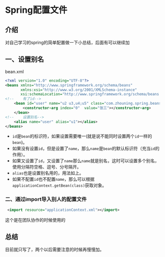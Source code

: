 

# Spring配置文件

## 介绍

对自己学习的spring的简单配置做一下小总结，后面有可以继续加

## 一、设置别名

bean.xml

```xml
<?xml version="1.0" encoding="UTF-8"?>
<beans xmlns="http://www.springframework.org/schema/beans"
       xmlns:xsi="http://www.w3.org/2001/XMLSchema-instance"
       xsi:schemaLocation="http://www.springframework.org/schema/beans http://www.springframework.org/schema/beans/spring-beans.xsd">
<!--    有了id-->
    <bean id="user" name="u2 u3,u4;u5" class="com.zhouning.spring.beans.User">
        <constructor-arg index="0"  value="张三"></constructor-arg>
    </bean>
<!--    设置别名-->
    <alias name="user" alias="u1"></alias>
</beans>
```

* `id`是`bean`的标识符，如果设置需要唯一(就是说不能同时设置两个`id`一样的`bean`)。
* 如果没有设置`id`，但是设置了`name`，那么`name`是`bean`的默认标识符（充当`id`的作用）。
* 如果又设置了`id`，又设置了`name`那么`name`就是别名，这时可以设置多个别名，使用分隔符空格、逗号、分号隔开。
* `alias`也是设置别名用的，用法如上。
* 如果不配置`id`也不配置`name`，那么可以根据`applicationContext.getBean(class)`获取对象。

### 二、通过import导入别人的配置文件

```xml
 <import resource="applicationContext.xml"></import>
```

这个是在团队协作的时候使用的



## 总结

目前就只写了，两个以后需要注意的时候再慢慢加。

